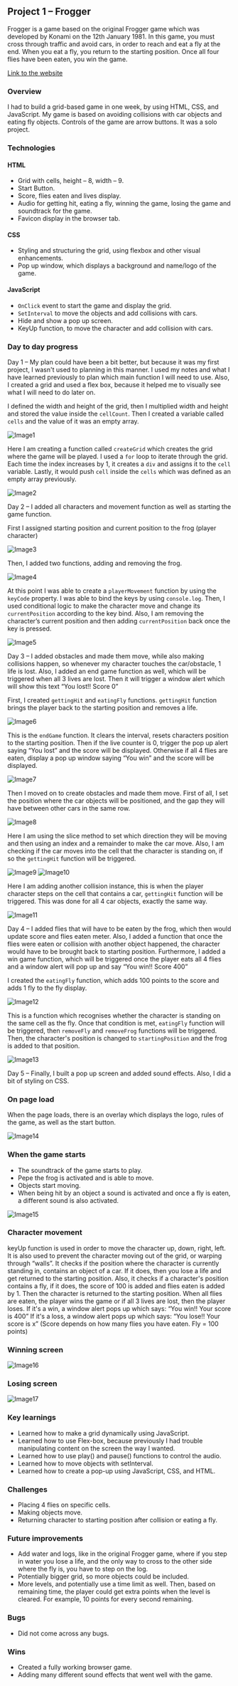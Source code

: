## **Project 1 – Frogger**

Frogger is a game based on the original Frogger game which was developed by Konami on the 12th January 1981. In this game, you must cross through traffic and avoid cars, in order to reach and eat a fly at the end. When you eat a fly, you return to the starting position. Once all four flies have been eaten, you win the game.

[Link to the website](https://rokster112.github.io/SEI-65-Projects/ "Link to the website")

### **Overview**
I had to build a grid-based game in one week, by using HTML, CSS, and JavaScript. My game is based on avoiding collisions with car objects and eating fly objects. Controls of the game are arrow buttons. It was a solo project.

### **Technologies**

#### **HTML**
- Grid with cells, height – 8, width – 9.
- Start Button.
- Score, flies eaten and lives display.
- Audio for getting hit, eating a fly, winning the game, losing the game and soundtrack for the game.
- Favicon display in the browser tab.

#### **CSS**
- Styling and structuring the grid, using flexbox and other visual enhancements.
- Pop up window, which displays a background and name/logo of the game.

#### **JavaScript**
- `OnClick` event to start the game and display the grid.
- `SetInterval` to move the objects and add collisions with cars.
- Hide and show a pop up screen.
- KeyUp function, to move the character and add collision with cars.

### **Day to day progress**

Day 1 – My plan could have been a bit better, but because it was my first project, I wasn't used to planning in this manner. I used my notes and what I have learned previously to plan which main function I will need to use. Also, I created a grid and used a flex box, because it helped me to visually see what I will need to do later on.

I defined the width and height of the grid, then I multiplied width and height and stored the value inside the `cellCount`. Then I created a variable called `cells` and the value of it was an empty array.

![Image1](./readme-images/Image1.png)

Here I am creating a function called `createGrid` which creates the grid where the game will be played. I used a `for` loop to iterate through the grid. Each time the index increases by 1, it creates a `div` and assigns it to the `cell` variable. Lastly, it would push `cell` inside the `cells` which was defined as an empty array previously.

![Image2](./readme-images/Image2.png)

Day 2 – I added all characters and movement function as well as starting the game function. 

First I assigned starting position and current position to the frog (player character)

![Image3](./readme-images/Image3.png)

Then, I added two functions, adding and removing the frog.

![Image4](./readme-images/Image4.png)

At this point I was able to create a `playerMovement` function by using the `keyCode` property. I was able to bind the keys by using `console.log`. Then, I used conditional logic to make the character move and change its `currentPosition` according to the key bind. Also, I am removing the character’s current position and then adding `currentPosition` back once the key is pressed.

![Image5](./readme-images/Image5.png)

Day 3 – I added obstacles and made them move, while also making collisions happen, so whenever my character touches the car/obstacle, 1 life is lost. Also, I added an end game function as well, which will be triggered when all 3 lives are lost. Then it will trigger a window alert which will show this text “You lost!! Score 0”

First, I created `gettingHit` and `eatingFly` functions. `gettingHit` function brings the player back to the starting position and removes a life.

![Image6](./readme-images/Image6.png)

This is the `endGame` function. It clears the interval, resets characters position to the starting position. Then if the live counter is 0, trigger the pop up alert saying “You lost” and the score will be displayed. Otherwise if all 4 flies are eaten, display a pop up window saying “You win” and the score will be displayed.

![Image7](./readme-images/Image7.png)

Then I moved on to create obstacles and made them move. First of all, I set the position where the car objects will be positioned, and the gap they will have between other cars in the same row.

![Image8](./readme-images/Image8.png)

Here I am using the slice method to set which direction they will be moving and then using an index and a remainder to make the car move. Also, I am checking if the car moves into the cell that the character is standing on, if so the `gettingHit` function will be triggered.

![Image9](./readme-images/Image9.png)
![Image10](./readme-images/Image10.png)

Here I am adding another collision instance, this is when the player character steps on the cell that contains a car, `gettingHit` function will be triggered. This was done for all 4 car objects, exactly the same way. 

![Image11](./readme-images/Image11.png)

Day 4 – I added flies that will have to be eaten by the frog, which then would update score and flies eaten meter. Also, I added a function that once the flies were eaten or collision with another object happened, the character would have to be brought back to starting position. Furthermore, I added a win game function, which will be triggered once the player eats all 4 flies and a window alert will pop up and say “You win!! Score 400”

I created the `eatingFly` function, which adds 100 points to the score and adds 1 fly to the fly display.

![Image12](./readme-images/Image12.png)

This is a function which recognises whether the character is standing on the same cell as the fly. Once that condition is met, `eatingFly` function will be triggered, then `removeFly` and `removeFrog` functions will be triggered. Then, the character's position is changed to `startingPosition` and the frog is added to that position.

![Image13](./readme-images/Image13.png)

Day 5 – Finally, I built a pop up screen and added sound effects. Also, I did a bit of styling on CSS.


### **On page load**
When the page loads, there is an overlay which displays the logo, rules of the game, as well as the start button.

![Image14](./readme-images/Image14.png)

### **When the game starts**
- The soundtrack of the game starts to play.
- Pepe the frog is activated and is able to move.
- Objects start moving.
- When being hit by an object a sound is activated and once a fly is eaten, a different sound is also activated.

![Image15](./readme-images/Image15.png)

### **Character movement**
keyUp function is used in order to move the character up, down, right, left.
It is also used to prevent the character moving out of the grid, or warping through “walls”.
It checks if the position where the character is currently standing in, contains an object of a car. If it does, then you lose a life and get returned to the starting position.
Also, it checks if a character's position contains a fly, if it does, the score of 100 is added and flies eaten is added by 1. Then the character is returned to the starting position.
When all flies are eaten, the player wins the game or if all 3 lives are lost, then the player loses.
If it's a win, a window alert pops up which says: “You win!! Your score is 400”
If it's a loss, a window alert pops up which says: “You lose!! Your score is x” (Score depends on how many flies you have eaten. Fly = 100 points)

### **Winning screen**

![Image16](./readme-images/Image16.png)

### **Losing screen**

![Image17](./readme-images/Image17.png)

### **Key learnings**
- Learned how to make a grid dynamically using JavaScript.
- Learned how to use Flex-box, because previously I had trouble manipulating content on the screen the way I wanted.
- Learned how to use play() and pause() functions to control the audio.
- Learned how to move objects with setInterval.
- Learned how to create a pop-up using JavaScript, CSS, and HTML.

### **Challenges**
- Placing 4 flies on specific cells.
- Making objects move.
- Returning character to starting position after collision or eating a fly.


### **Future improvements**
- Add water and logs, like in the original Frogger game, where if you step in water you lose a life, and the only way to cross to the other side where the fly is, you have to step on the log.
- Potentially bigger grid, so more objects could be included.
- More levels, and potentially use a time limit as well. Then, based on remaining time, the player could get extra points when the level is cleared. For example, 10 points for every second remaining.

### **Bugs**
- Did not come across any bugs.

### **Wins**
- Created a fully working browser game.
- Adding many different sound effects that went well with the game.







